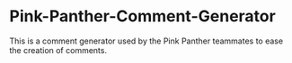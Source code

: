 # Pink-Panther-Comment-Generator
This is a comment generator used by the Pink Panther teammates to ease the creation of comments.

